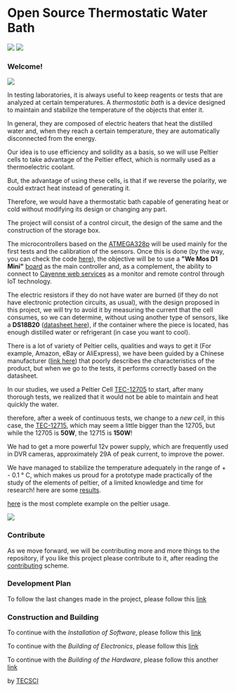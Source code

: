 
# Open Source Thermostatic Water Bath 
<a href="https://github.com/FOSH-following-demand/thermostatic-wather-bath" title="Thermostatic wather Bath"><img src="https://img.shields.io/badge/Version-0.0.2-yellow"></a>
<a href="https://www.gnu.org/licenses/gpl-3.0.en.html" title="GNU V3 Licence"><img src="https://img.shields.io/badge/Licence-GNU%20V3-red.svg"></a>

### Welcome!
<a href="https://tecsci.com.ar/" title="Technology for Science"><img src="https://raw.githubusercontent.com/FOSH-following-demand/thermostatic-wather-bath/master/tecsciLogo.png"></a>


In testing laboratories, it is always useful to keep reagents or tests that are analyzed at certain temperatures.
A _thermostatic bath_ is a device designed to maintain and stabilize the temperature of the objects that enter it.

In general, they are composed of electric heaters that heat the distilled water and, when they reach a certain temperature, they are automatically disconnected from the energy.

Our idea is to use efficiency and solidity as a basis, so we will use Peltier cells to take advantage of the Peltier effect, which is normally used as a thermoelectric coolant.

But, the advantage of using these cells, is that if we reverse the polarity, we could extract heat instead of generating it.

Therefore, we would have a thermostatic bath capable of generating heat or cold without modifying its design or changing any part.

The project will consist of a control circuit, the design of the same and the construction of the storage box.

The microcontrollers based on the [ATMEGA328p](https://store.arduino.cc/usa/arduino-uno-rev3) will be used mainly for the first tests and the calibration of the sensors.
Once this is done (by the way, you can check the code [here](https://github.com/FOSH-following-demand/thermostatic-wather-bath/tree/master/software/MCU)), the objective will be to use a __"We Mos D1 Mini"__ [board](https://wiki.wemos.cc/products:d1:d1_mini) as the main controller and, as a complement, the ability to connect to [Cayenne web services](https://mydevices.com/) as a monitor and remote control through IoT technology.

The electric resistors if they do not have water are burned (if they do not have electronic protection circuits, as usual), with the design proposed in this project, we will try to avoid it by measuring the current that the cell consumes, so we can determine, without using another type of sensors, like a __DS18B20__ ([datasheet here](https://datasheets.maximintegrated.com/en/ds/DS18B20.pdf)), if the container where the piece is located, has enough distilled water or refrigerant (in case you want to cool).

There is a lot of variety of Peltier cells, qualities and ways to get it (For example, Amazon, eBay or AliExpress), we have been guided by a Chinese manufacturer ([link here](https://peltiermodules.com/)) that poorly describes the characteristics of the product, but when we go to the tests, it performs correctly based on the datasheet.

In our studies, we used a Peltier Cell [TEC-12705](https://peltiermodules.com/peltier.datasheet/TEC1-12705.pdf) to start, after many thorough tests, we realized that it would not be able to maintain and heat quickly the water.

therefore, after a week of continuous tests, we change to a _new cell_, in this case, the [TEC-12715](https://peltiermodules.com/peltier.datasheet/TEC1-12715.pdf), which may seem a little bigger than the 12705, but while the 12705 is __50W__, the 12715 is __150W__!

We had to get a more powerful 12v power supply, which are frequently used in DVR cameras, approximately 29A of peak current, to improve the power.

We have managed to stabilize the temperature adequately in the range of + - 0.1 ° C, which makes us proud for a prototype made practically of the study of the elements of peltier, of a limited knowledge and time for research! here are some [results](https://docs.google.com/spreadsheets/d/14x8ajXjDDJAvYHkvkYrGuCvhuu2BmfRY7JI32HTowtU/edit?usp=sharing).

[here](https://docs.google.com/spreadsheets/d/1heXNcq8TzLmtxA4aUKqf4gO-YtcK64AZdO5G_QmcZ0U/edit?usp=sharing) is the most complete example on the peltier usage.

<a href="Large Test" title="Sample image of the peltier element"><img src="https://raw.githubusercontent.com/FOSH-following-demand/thermostatic-wather-bath/master/largeTest.png"></a>



### Contribute
As we move forward, we will be contributing more and more things to the repository, if you like this project please contribute to it, after reading the [contributing](https://github.com/FOSH-following-demand/thermostatic-water-bath/blob/master/contributing.md) scheme.


### Development Plan

To follow the last changes made in the project, please follow this [link](https://github.com/FOSH-following-demand/thermostatic-water-bath/blob/master/dev_plan.md)


### Construction and Building

  To continue with the _Installation of Software_, please follow this [link](https://github.com/FOSH-following-demand/thermostatic-water-bath/tree/master/software/MCU)

  To continue with the _Building of Electronics_, please follow this [link](https://github.com/FOSH-following-demand/thermostatic-water-bath/tree/master/documentation/building)

  To continue with the _Building of the Hardware_, please follow this another [link](https://github.com/FOSH-following-demand/thermostatic-water-bath/blob/master/hardware/BOM/BOM.md)


by [TECSCI](https://github.com/tecsci)
